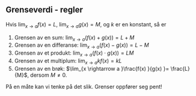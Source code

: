## Grenseverdi - regler

Hvis $\lim_{x\longrightarrow a } f(x) = L$, $\lim_{x \longrightarrow a }g(x) = M$, og $k$ er en konstant, så er

1. Grensen av en sum: $\lim_{x \longrightarrow a }(f(x)+g(x)) = L+M$
2. Grensen av en differanse: $\lim_{x \longrightarrow a }(f(x)-g(x))= L - M$
3. Grensen av et produkt: $\lim_{x\longrightarrow a }(f(x)\cdot g(x)) = LM$
4. Grensen av et multiplum: $\lim_{x \rightarrow a } kf(x) = kL$
5. Grensen av en brøk: $\lim_{x \rightarrow a }\frac{f(x) }{g(x) }= \frac{L}{M}$, dersom $M\neq 0$.

På en måte kan vi tenke på det slik. Grenser oppfører seg pent!